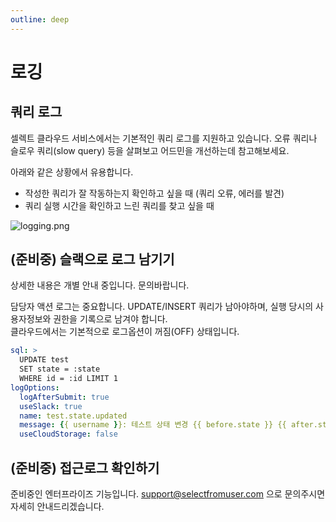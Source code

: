```yaml
---
outline: deep
---
```


# 로깅

## 쿼리 로그

셀렉트 클라우드 서비스에서는 기본적인 쿼리 로그를 지원하고 있습니다. 오류 쿼리나 슬로우 쿼리(slow query) 등을 살펴보고 어드민을 개선하는데 참고해보세요. 

아래와 같은 상황에서 유용합니다.

- 작성한 쿼리가 잘 작동하는지 확인하고 싶을 때 (쿼리 오류, 에러를 발견)
- 쿼리 실행 시간을 확인하고 느린 쿼리를 찾고 싶을 때

![](https://files.readme.io/f425ab6-logging.png "logging.png")

## (준비중) 슬랙으로 로그 남기기

상세한 내용은 개별 안내 중입니다. 문의바랍니다.

담당자 액션 로그는 중요합니다. UPDATE/INSERT 쿼리가 남아야하며, 실행 당시의 사용자정보와 권한을 기록으로 남겨야 합니다.  
클라우드에서는 기본적으로 로그옵션이 꺼짐(OFF) 상태입니다. 

```yaml
sql: >
  UPDATE test 
  SET state = :state 
  WHERE id = :id LIMIT 1
logOptions:
  logAfterSubmit: true
  useSlack: true
  name: test.state.updated
  message: {{ username }}: 테스트 상태 변경 {{ before.state }} {{ after.state }}
  useCloudStorage: false
```

## (준비중) 접근로그 확인하기

준비중인 엔터프라이즈 기능입니다. [support@selectfromuser.com](mailto:support@selectfromuser.com) 으로 문의주시면 자세히 안내드리겠습니다.